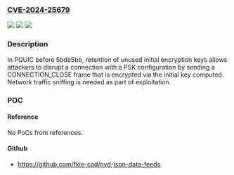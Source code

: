 ### [CVE-2024-25679](https://cve.mitre.org/cgi-bin/cvename.cgi?name=CVE-2024-25679)
![](https://img.shields.io/static/v1?label=Product&message=n%2Fa&color=blue)
![](https://img.shields.io/static/v1?label=Version&message=n%2Fa&color=blue)
![](https://img.shields.io/static/v1?label=Vulnerability&message=n%2Fa&color=brighgreen)

### Description

In PQUIC before 5bde5bb, retention of unused initial encryption keys allows attackers to disrupt a connection with a PSK configuration by sending a CONNECTION_CLOSE frame that is encrypted via the initial key computed. Network traffic sniffing is needed as part of exploitation.

### POC

#### Reference
No PoCs from references.

#### Github
- https://github.com/fkie-cad/nvd-json-data-feeds

